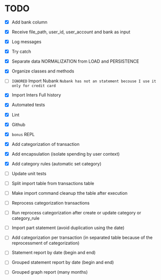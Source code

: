 # TODO

* [x] Add bank column
* [x] Receive file_path, user_id, user_account and bank as input
* [x] Log messages
* [x] Try catch
* [x] Separate data NORMALIZATION from LOAD and PERSISTENCE
* [x] Organize classes and methods
* [ ] `IGNORED` Import Nubank `Nubank has not an statement becouse I use it only for credit card`
* [x] Import Inters Full history
* [x] Automated tests
* [x] Lint
* [x] Github
* [x] `bonus` REPL
* [x] Add categorization of transaction
* [x] Add encapsulation (isolate spending by user context)
* [x] Add category rules (automatic set category)
* [ ] Update unit tests
* [ ] Split import table from transactions table
* [ ] Make import command cleanup tthe table after execution
* [ ] Reprocess categorization transactions
* [ ] Run reprocess categorization after create or update category or category_rule
* [ ] Import part statement (avoid duplication using the date)
* [ ] Add categorization per transaction (in separated table because of the reprocessment of categorization)
* [ ] Statement report by date (begin and end)
* [ ] Grouped statement report by date (begin and end)
* [ ] Grouped graph report (many months)

